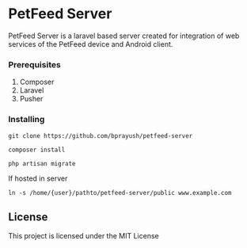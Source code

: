 # PetFeed Server

PetFeed Server is a laravel based server created for integration of web services of the PetFeed device and Android client.

### Prerequisites

1. Composer
2. Laravel
3. Pusher

### Installing
```
git clone https://github.com/bprayush/petfeed-server
```
```
composer install
```
```
php artisan migrate
```
If hosted in server
```
ln -s /home/{user}/pathto/petfeed-server/public www.example.com
```
## License

This project is licensed under the MIT License



